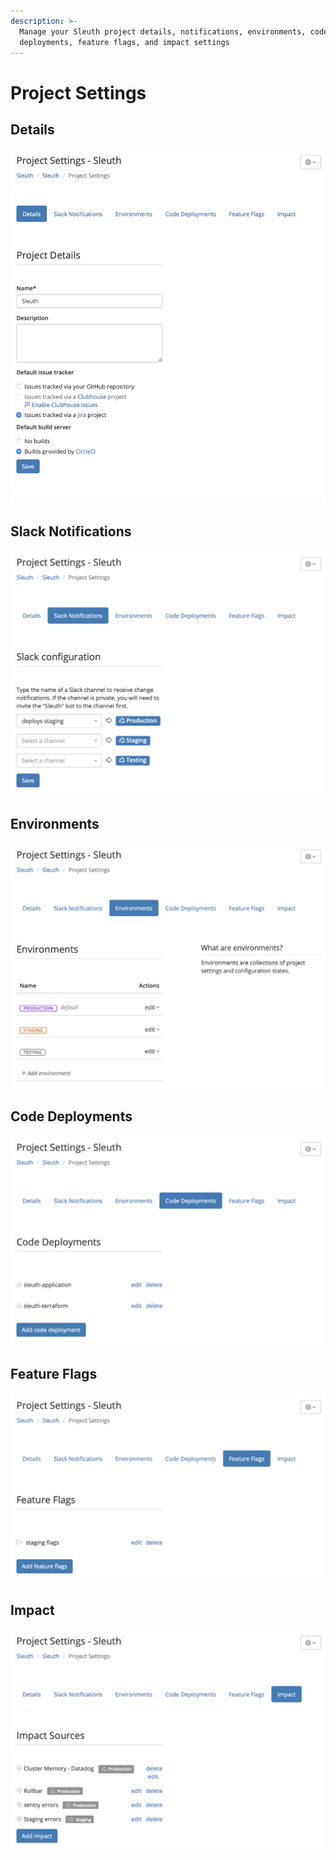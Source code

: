 ```yaml
---
description: >-
  Manage your Sleuth project details, notifications, environments, code
  deployments, feature flags, and impact settings
---
```


# Project Settings

## Details

![](../.gitbook/assets/project-settings-details.png)

## Slack Notifications

![](../.gitbook/assets/project-settings-slack.png)

## Environments

![](../.gitbook/assets/project-settings-envs.png)

## Code Deployments

![](../.gitbook/assets/project-settings-code-deployments.png)

## Feature Flags

![](../.gitbook/assets/project-settings-ff.png)

## Impact

![](../.gitbook/assets/project-settings-impact.png)

